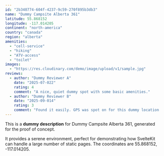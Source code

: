 ```yaml
---
id: "2b340774-604f-4237-9c59-270f895b3db3"
name: "Dummy Campsite Alberta 361"
latitude: 55.868152
longitude: -117.014205
continent: "north-america"
country: "canada"
region: "alberta"
amenities:
  - "cell-service"
  - "hiking"
  - "ATV-access"
  - "toilet"
images:
  - "https://res.cloudinary.com/demo/image/upload/v1/sample.jpg"
reviews:
  - author: "Dummy Reviewer A"
    date: "2025-07-022"
    rating: 4
    comment: "A nice, quiet dummy spot with some basic amenities."
  - author: "Dummy Reviewer B"
    date: "2025-09-014"
    rating: 3
    comment: "Found it easily. GPS was spot on for this dummy location."
---
```


This is a **dummy description** for Dummy Campsite Alberta 361, generated for the proof of concept.

It provides a serene environment, perfect for demonstrating how SvelteKit can handle a large number of static pages. The coordinates are 55.868152, -117.014205.
